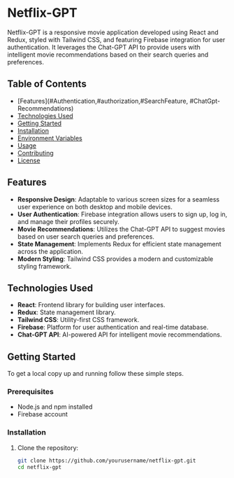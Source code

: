 # Netflix-GPT

Netflix-GPT is a responsive movie application developed using React and Redux, styled with Tailwind CSS, and featuring Firebase integration for user authentication. It leverages the Chat-GPT API to provide users with intelligent movie recommendations based on their search queries and preferences.

## Table of Contents
- [Features](#Authentication,#authorization,#SearchFeature, #ChatGpt-Recommendations)
- [Technologies Used](#technologies-used)
- [Getting Started](#getting-started)
- [Installation](#installation)
- [Environment Variables](#environment-variables)
- [Usage](#usage)
- [Contributing](#contributing)
- [License](#license)

## Features
- **Responsive Design**: Adaptable to various screen sizes for a seamless user experience on both desktop and mobile devices.
- **User Authentication**: Firebase integration allows users to sign up, log in, and manage their profiles securely.
- **Movie Recommendations**: Utilizes the Chat-GPT API to suggest movies based on user search queries and preferences.
- **State Management**: Implements Redux for efficient state management across the application.
- **Modern Styling**: Tailwind CSS provides a modern and customizable styling framework.

## Technologies Used
- **React**: Frontend library for building user interfaces.
- **Redux**: State management library.
- **Tailwind CSS**: Utility-first CSS framework.
- **Firebase**: Platform for user authentication and real-time database.
- **Chat-GPT API**: AI-powered API for intelligent movie recommendations.

## Getting Started
To get a local copy up and running follow these simple steps.

### Prerequisites
- Node.js and npm installed
- Firebase account

### Installation
1. Clone the repository:
   ```bash
   git clone https://github.com/yourusername/netflix-gpt.git
   cd netflix-gpt


